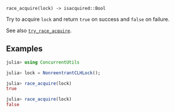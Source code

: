     race_acquire(lock) -> isacquired::Bool

Try to acquire `lock` and return `true` on success and `false` on failure.

See also [`try_race_acquire`](@ref).

## Examples
```julia
julia> using ConcurrentUtils

julia> lock = NonreentrantCLHLock();

julia> race_acquire(lock)
true

julia> race_acquire(lock)
false
```
